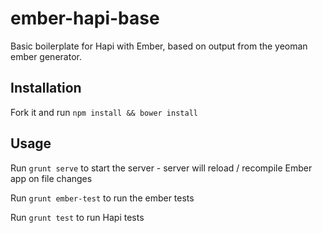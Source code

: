 # ember-hapi-base
Basic boilerplate for Hapi with Ember, based on output from the yeoman ember generator.

## Installation
Fork it and run `npm install && bower install`

## Usage

Run `grunt serve` to start the server - server will reload / recompile Ember app on file changes

Run `grunt ember-test` to run the ember tests

Run `grunt test` to run Hapi tests
